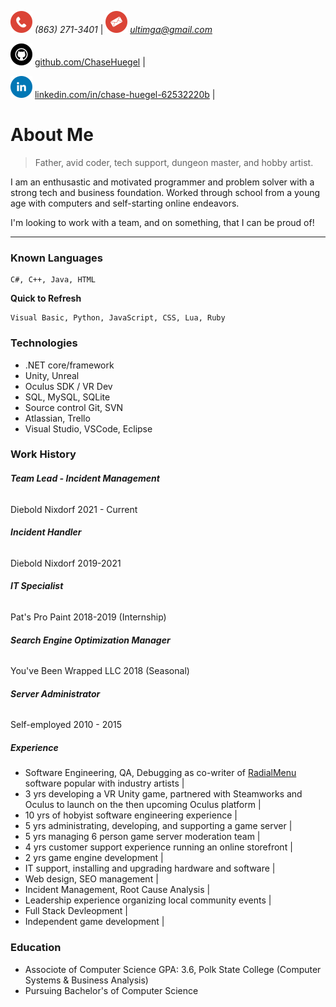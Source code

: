 ![phone](call.png) *(863) 271-3401* | ![email](mail.png) *ultimga@gmail.com*

![github](github.png) [github.com/ChaseHuegel](github.com/ChaseHuegel) |

![linkin](linkedin.png) [linkedin.com/in/chase-huegel-62532220b](linkedin.com/in/chase-huegel-62532220b) |

# About Me
> Father, avid coder, tech support, dungeon master, and hobby artist.

I am an enthusastic and motivated programmer and problem solver with a strong tech and business foundation. Worked through school from a young age with computers and self-starting online endeavors.

I'm looking to work with a team, and on something, that I can be proud of!

* * *

### Known Languages

```
C#, C++, Java, HTML
```

**Quick to Refresh**
```
Visual Basic, Python, JavaScript, CSS, Lua, Ruby
```

### Technologies

* .NET core/framework
* Unity, Unreal
* Oculus SDK / VR Dev
* SQL, MySQL, SQLite
* Source control Git, SVN
* Atlassian, Trello
* Visual Studio, VSCode, Eclipse

### Work History

###### **Team Lead - Incident Management**
Diebold Nixdorf 2021 - Current

###### **Incident Handler**
Diebold Nixdorf 2019-2021

###### **IT Specialist**
Pat's Pro Paint 2018-2019 (Internship)

###### **Search Engine Optimization Manager**
You've Been Wrapped LLC 2018 (Seasonal)

###### **Server Administrator**
Self-employed 2010 - 2015

##### Experience

* Software Engineering, QA, Debugging as co-writer of [RadialMenu](http://radialmenu.weebly.com/) software popular with industry artists |
* 3 yrs developing a VR Unity game, partnered with Steamworks and Oculus to launch on the then upcoming Oculus platform |
* 10 yrs of hobyist software engineering experience |
* 5 yrs administrating, developing, and supporting a game server |
* 5 yrs managing 6 person game server moderation team |
* 4 yrs customer support experience running an online storefront |
* 2 yrs game engine development |
* IT support, installing and upgrading hardware and software |
* Web design, SEO management |
* Incident Management, Root Cause Analysis |
* Leadership experience organizing local community events |
* Full Stack Devleopment |
* Independent game development |

### Education
* Associote of Computer Science GPA: 3.6, Polk State College (Computer Systems & Business Analysis)
* Pursuing Bachelor's of Computer Science
